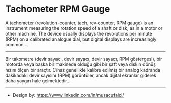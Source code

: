 # Tachometer RPM Gauge

A tachometer (revolution-counter, tach, rev-counter, RPM gauge) is an instrument measuring the rotation speed of a shaft or disk, as in a motor or other machine. The device usually displays the revolutions per minute (RPM) on a calibrated analogue dial, but digital displays are increasingly common...
_______________________________________________________________________________________________________________________________________________________________________

Bir takometre (devir sayacı, devir sayacı, devir sayacı, RPM göstergesi), bir motorda veya başka bir makinede olduğu gibi bir şaft veya diskin dönüş hızını ölçen bir araçtır. Cihaz genellikle kalibre edilmiş bir analog kadranda dakikadaki devir sayısını (RPM) görüntüler, ancak dijital ekranlar giderek daha yaygın hale gelmektedir...
_____________________________________________________________________________________________________________________________________________________________________

- Design by:  https://www.linkedin.com/in/musacufalci/
